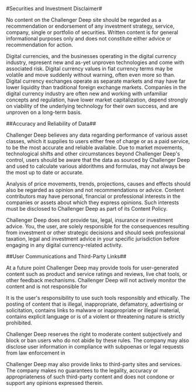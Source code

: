 #Securities and Investment Disclaimer#

No content on the Challenger Deep site should be regarded as a recommendation or endorsement of any investment strategy, service, company, single or portfolio of securities. Written content is for general informational purposes only and does not constitute either advice or recommendation for action.  

Digital currencies, and the businesses operating in the digital currency industry, represent new and as-yet unproven technologies and come with associated risk. Digital currency values in fiat currency terms may be volatile and move suddenly without warning, often even more so than. Digital currency exchanges operate as separate markets and may have far lower liquidity than traditional foreign exchange markets. Companies in the digital currency industry are often new and working with unfamiliar concepts and regulation, have lower market capitalization, depend strongly on viability of the underlying technology for their own success, and are unproven on a long-term basis.

##Accuracy and Reliability of Data##

Challenger Deep believes any data regarding performance of various asset classes, which it supplies to users either free of charge or as a paid service, to be the most accurate and reliable available. Due to market movements, technological shifts and other circumstances beyond Challenger Deep's control, users should be aware that the data as sourced by Challenger Deep and used to calculate various aldorithms and formulas, may not always be the most up to date or accurate.

Analysis of price movements, trends, projections, causes and effects should also be regarded as opinion and not recommendations or advice. Content contributors may have personal, financial or professional interests in the companies or assets about which they express opinions. Such interests must be disclosed to Challenger Deep as part of its Content Policy. 

Challenger Deep does not provide tax, legal, insurance or investment advice. You, the user, are solely responsible for the consequences resulting from investment or other strategic decisions and should seek professional taxation, legal and investment advice in your specific jurisdiction before engaging in any digital currency-related activity.


##User Communications and Third-Party Links##

At a future point Challenger Deep may provide tools for user-generated content such as product and service ratings and reviews, live chat tools, or other feedback mechanisms. Challenger Deep will not actively monitor the content and is not responsible for 

It is the user's responsibility to use such tools responsibly and ethically. The posting of content that is illegal, inappropriate, defamatory, advertising or solicitation, contains links to malware or inappropriate or illegal material, contains explicit language or is of a violent or threatening nature is strictly prohibited. 

Challenger Deep reserves the right to moderate content subjectively and block or ban users who do not abide by these rules. The company may also disclose user information in compliance with subpoenas or legal requests from law enforcement in 

Challenger Deep may also provide links to third-party sites and services. The company makes no guarantees to the legality, accuracy or appropriateness of such third-party content and does not condone or support any opinions expressed therein.  
